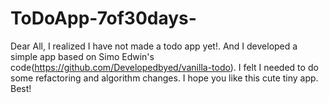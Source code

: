 # ToDoApp-7of30days-
Dear All,
I realized I have not made a todo app yet!. And I developed a simple app based on Simo Edwin's code(https://github.com/Developedbyed/vanilla-todo). I felt I needed to do some refactoring and algorithm changes.
I hope you like this cute tiny app.
Best!
